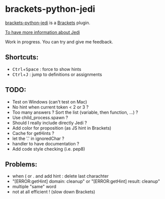 brackets-python-jedi
========================

[brackets-python-jedi](https://github.com/bnogaret/brackets-python-jedi) is a [Brackets](http://brackets.io/) plugin.


[To have more information about Jedi](http://jedi.jedidjah.ch/en/latest/)

Work in progress. You can try and give me feedback.


## Shortcuts:
* <kbd>Ctrl</kbd>+<kbd>Space</kbd> : force to show hints
* <kbd>Ctrl</kbd>+<kbd>J</kbd> : jump to definitions or assignments


## TODO:
* Test on Windows (can't test on Mac)
* No hint when current token < 2 or 3 ?
* Too many answers ? Sort the list (variable, then function, ...) ?
* Use child_process.spawn ?
* Should I really include directly Jedi ?
* Add color for proposition (as JS hint in Brackets)
* Cache for getHints ?
* let the '.' in ignoredChar ?
* handler to have documentation ?
* Add code style checking (i.e. pep8)


## Problems:
* when ( or . and add hint : delete last charachter
* "[ERROR:getHint] domain:  cleanup" or "[ERROR:getHint] result:  cleanup"
* multiple "same" word
* not at all efficient ! (slow down Brackets)
